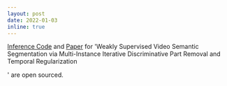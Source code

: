```yaml
---
layout: post
date: 2022-01-03
inline: true
---
```


[Inference Code]() and [Paper]() for 'Weakly Supervised Video Semantic Segmentation via Multi-Instance Iterative Discriminative Part Removal and Temporal Regularization

' are open sourced.